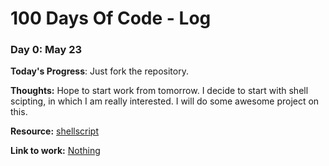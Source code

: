 # 100 Days Of Code - Log

### Day 0: May 23

**Today's Progress**: Just fork the repository.

**Thoughts:** Hope to start work from tomorrow. I decide to start with shell scipting, in which I am really interested. I will do some awesome project on this.

**Resource:** [shellscript](https://www.shellscript.sh/)

**Link to work:** [Nothing]()
